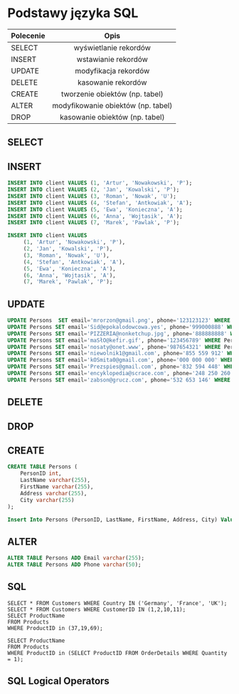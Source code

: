 # Podstawy języka SQL 

| Polecenie | Opis |
| ------------- |:-------------:|
| SELECT| wyświetlanie rekordów |
| INSERT| wstawianie rekordów |
| UPDATE| modyfikacja rekordów |
| DELETE| kasowanie rekordów |
| CREATE| tworzenie obiektów (np. tabel) |
| ALTER| modyfikowanie obiektów (np. tabel) |
| DROP| kasowanie obiektów (np. tabel) |

## SELECT

## INSERT

```sql
INSERT INTO client VALUES (1, 'Artur', 'Nowakowski', 'P');
INSERT INTO client VALUES (2, 'Jan', 'Kowalski', 'P');
INSERT INTO client VALUES (3, 'Roman', 'Nowak', 'U');
INSERT INTO client VALUES (4, 'Stefan', 'Antkowiak', 'A');
INSERT INTO client VALUES (5, 'Ewa', 'Konieczna', 'A');
INSERT INTO client VALUES (6, 'Anna', 'Wojtasik', 'A');
INSERT INTO client VALUES (7, 'Marek', 'Pawlak', 'P');
```

```sql
INSERT INTO client VALUES
     (1, 'Artur', 'Nowakowski', 'P'),
     (2, 'Jan', 'Kowalski', 'P'),
     (3, 'Roman', 'Nowak', 'U'),
     (4, 'Stefan', 'Antkowiak', 'A'),
     (5, 'Ewa', 'Konieczna', 'A'),
     (6, 'Anna', 'Wojtasik', 'A'),
     (7, 'Marek', 'Pawlak', 'P');
```

## UPDATE
```sql
UPDATE Persons  SET email='mrorzon@gmail.png', phone='123123123' WHERE PersonID=1;
UPDATE Persons SET email='Sid@epokalodowcowa.yes', phone='999000888' WHERE PersonID=2;
UPDATE Persons SET email='PIZZERIA@nonketchup.jpg', phone='888888888' WHERE PersonID=3;
UPDATE Persons SET email='maSłO@kefir.gif', phone='123456789' WHERE PersonID=4;
UPDATE Persons SET email='nosaty@onet.www', phone='987654321' WHERE PersonID=5;
UPDATE Persons SET email='niewolnik1@gmail.com', phone='855 559 912' WHERE PersonID=6;
UPDATE Persons SET email='kOSmita0@gmail.com', phone='000 000 000' WHERE PersonID=7;
UPDATE Persons SET email='Prezspies@gmail.com', phone='832 594 448' WHERE PersonID=8;
UPDATE Persons SET email='encyklopedia@scrace.com', phone='248 250 260' WHERE PersonID=9;
UPDATE Persons SET email='zabson@grucz.com', phone='532 653 146' WHERE PersonID=10;
```

## DELETE

## DROP

## CREATE
```sql
CREATE TABLE Persons (
    PersonID int,
    LastName varchar(255),
    FirstName varchar(255),
    Address varchar(255),
    City varchar(255)
);
```

```sql
Insert Into Persons (PersonID, LastName, FirstName, Address, City) Values (1, 'Korzon', 'Kubuś', 'Korzońska51', 'Podlaś'), (2, 'Sosna', 'Sined', 'tak 476', 'Sosnowiec'), (3, 'Italian', 'Kamil', 'Pizzerowa 90', 'MAMMA MIAAAA'), (4, 'Mselniczka', 'Kevin', 'Maślankowa 45', 'Maśleniczankowo'), (5, 'Nosaczowy', 'Nosacz', 'Smarkowa895', 'Smarkowo'),(6,'Niewolniczy', 'Niewolnik', 'niewolnicza 21a', 'Szkoła'),(7,'Koszmiczny', 'Kosmita',' strefowa 51', 'Ziemia 2.0'),(8,'Prezoesowy','prezes','biznesowa 5', 'sosnowie'),(9,'Książkowicz', 'Książka', 'Papiernicza 55g', 'Biblioteka'),(10, 'Żabski', 'Żaba', 'Wodna 35b', 'Jezioro');
```

## ALTER

```sql
ALTER TABLE Persons ADD Email varchar(255);
ALTER TABLE Persons ADD Phone varchar(50);
```

## SQL

```
SELECT * FROM Customers WHERE Country IN ('Germany', 'France', 'UK');
SELECT * FROM Customers WHERE CustomerID IN (1,2,10,11);
SELECT ProductName 
FROM Products
WHERE ProductID in (37,19,69);

SELECT ProductName 
FROM Products
WHERE ProductID in (SELECT ProductID FROM OrderDetails WHERE Quantity = 1);
```

## SQL Logical Operators

